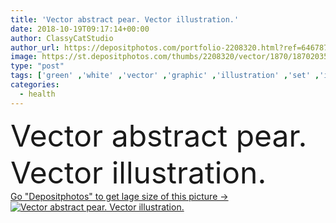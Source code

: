 ```yaml
---
title: 'Vector abstract pear. Vector illustration.'
date: 2018-10-19T09:17:14+00:00
author: ClassyCatStudio
author_url: https://depositphotos.com/portfolio-2208320.html?ref=64678756
image: https://st.depositphotos.com/thumbs/2208320/vector/1870/18702035/api_thumb_450.jpg?forcejpeg=true
type: "post"
tags: ['green' ,'white' ,'vector' ,'graphic' ,'illustration' ,'set' ,'isolated' ,'label' ,'art' ,'summer' ,'nature' ,'spring' ,'fresh' ,'leaf' ,'abstract' ,'health' ,'healthy' ,'natural' ,'seeds' ,'food' ,'diet' ,'slice' ,'fruit' ,'delicious' ,'sweet' ,'vegetable' ,'eating' ,'cut' ,'nutrition' ,'symbol' ,'icon' ,'vegetarian' ,'fitness' ,'clip' ,'inside' ,'collection' ,'vitamins' ,'nutritious' ,'symbolic' ,'slow' ,'pear' ,'produce' ,'emblem' ]
categories: 
  - health
---
```

<div aling="center">
            <font size="60"> Vector abstract pear. Vector illustration.</font>   
</div>
<div>
    <a href='https://st.depositphotos.com/thumbs/2208320/vector/1870/18702035/api_thumb_450.jpg?forcejpeg=true?ref=64678756' target=_blank > Go "Depositphotos" to get lage size of this picture ->
        <img href='https://st.depositphotos.com/thumbs/2208320/vector/1870/18702035/api_thumb_450.jpg?forcejpeg=true?ref=64678756' src='https://st.depositphotos.com/2208320/1870/v/950/depositphotos_18702035-stock-illustration-vector-abstract-pear-vector-illustration.jpg?forcejpeg=true' alt='Vector abstract pear. Vector illustration.' >
    </a>
</div>
